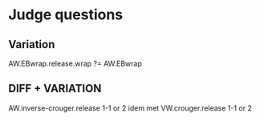 # Judge questions

## Variation

AW.EBwrap.release.wrap ?= AW.EBwrap

## DIFF + VARIATION

AW.inverse-crouger.release 1-1 or 2
idem met VW.crouger.release 1-1 or 2
